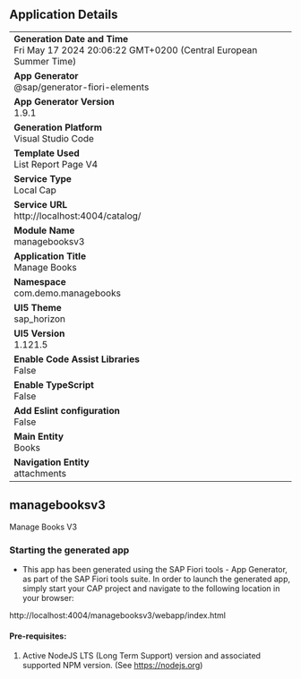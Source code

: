 ## Application Details
|               |
| ------------- |
|**Generation Date and Time**<br>Fri May 17 2024 20:06:22 GMT+0200 (Central European Summer Time)|
|**App Generator**<br>@sap/generator-fiori-elements|
|**App Generator Version**<br>1.9.1|
|**Generation Platform**<br>Visual Studio Code|
|**Template Used**<br>List Report Page V4|
|**Service Type**<br>Local Cap|
|**Service URL**<br>http://localhost:4004/catalog/
|**Module Name**<br>managebooksv3|
|**Application Title**<br>Manage Books|
|**Namespace**<br>com.demo.managebooks|
|**UI5 Theme**<br>sap_horizon|
|**UI5 Version**<br>1.121.5|
|**Enable Code Assist Libraries**<br>False|
|**Enable TypeScript**<br>False|
|**Add Eslint configuration**<br>False|
|**Main Entity**<br>Books|
|**Navigation Entity**<br>attachments|

## managebooksv3

Manage Books V3

### Starting the generated app

-   This app has been generated using the SAP Fiori tools - App Generator, as part of the SAP Fiori tools suite.  In order to launch the generated app, simply start your CAP project and navigate to the following location in your browser:

http://localhost:4004/managebooksv3/webapp/index.html

#### Pre-requisites:

1. Active NodeJS LTS (Long Term Support) version and associated supported NPM version.  (See https://nodejs.org)


